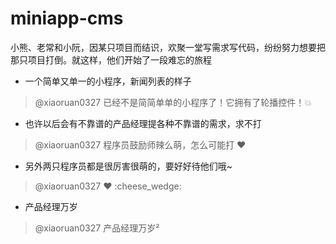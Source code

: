 # miniapp-cms
小熊、老常和小阮，因某只项目而结识，欢聚一堂写需求写代码，纷纷努力想要把那只项目打倒。就这样，他们开始了一段难忘的旅程
- 一个简单又单一的小程序，新闻列表的样子
> @xiaoruan0327 已经不是简简单单的小程序了！它拥有了轮播控件！:boom:
- 也许以后会有不靠谱的产品经理提各种不靠谱的需求，求不打
> @xiaoruan0327 程序员鼓励师辣么萌，怎么可能打 :heart:
- 另外两只程序员都是很厉害很萌的，要好好待他们哦~
> @xiaoruan0327 :heart: :cheese_wedge:
- 产品经理万岁
> @xiaoruan0327 产品经理万岁²
